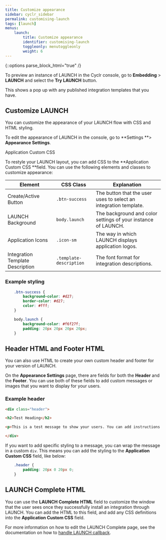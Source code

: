 ```yaml
---
title: Customize appearance
sidebar: cyclr_sidebar
permalink: customising-launch
tags: [launch]
menus:
    launch:
        title: Customize appearance
        identifier: customising-launch
        toggleonly: menutoggleonly
        weight: 6
---
```

{::options parse_block_html="true" /}
<section class="card">

To preview an instance of LAUNCH in the Cyclr console, go to **Embedding** > **LAUNCH** and select the **Try LAUNCH** button.


This shows a pop up with any published integration templates that you have.

</section>
<section class="card">

## Customize LAUNCH

You can customize the appearance of your LAUNCH flow with CSS and HTML styling.

To edit the appearance of LAUNCH in the console, go to **Settings **> **Appearance Settings**. 

Application Custom CSS

To restyle your LAUNCH layout, you can add CSS to the **Application Custom CSS **field. You can use the following elements and classes to customize appearance:

| **Element** | **CSS Class** | **Explanation** |
|---|---|---|
| Create/Active Button | `.btn-success` | The button that the user uses to select an integration template. |
| LAUNCH Background | `body.launch` | The background and color settings of your instance of LAUNCH. |
| Application Icons | `.icon-sm` | The way in which LAUNCH displays application logos. |
| Integration Template Description | `.template-description` | The font format for integration descriptions. |

### Example styling

```css
    .btn-success {
        background-color: #d27;
        border-color: #d27;
        color: #fff;
    }

    body.launch {
        background-color: #f6f27f;
        padding: 20px 20px 20px 20px;
    }
```

</section>
<section class="card">

## Header HTML and Footer HTML

You can also use HTML to create your own custom header and footer for your version of LAUNCH.

On the **Appearance Settings** page, there are fields for both the **Header** and the **Footer**. You can use both of these fields to add custom messages or images that you want to display for your users.

### Example header

```html
<div class="header"> 

<h2>Test Heading</h2>

<p>This is a test message to show your users. You can add instructions for how to set up integrations here.</p>

</div>
```

If you want to add specific styling to a message, you can wrap the message in a custom `div`. This means you can add the styling to the **Application Custom CSS** field, like below:

```css
    .header {
        padding: 20px 0 20px 0;
    }
```

</section>
<section class="card">

## LAUNCH Complete HTML

You can use the **LAUNCH Complete HTML** field to customize the window that the user sees once they successfully install an integration through LAUNCH. You can add the HTML to this field, and add any CSS definitions into the **Application Custom CSS** field.

For more information on how to edit the LAUNCH Complete page, see the documentation on how to [handle LAUNCH callback](handling-callback).

</section>
